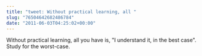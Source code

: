 ```yaml
---
title: "tweet: Without practical learning, all "
slug: "76504642682486784"
date: "2011-06-03T04:25:02+00:00"
---
```

Without practical learning, all you have is, "I understand it, in the best case". Study for the worst-case.